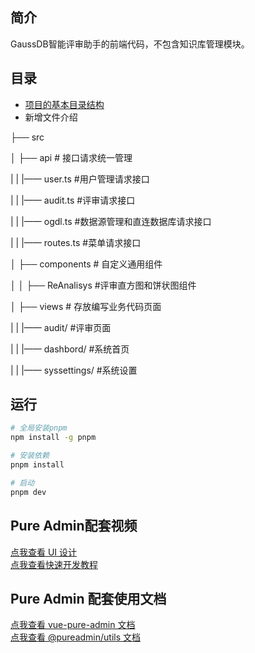 ## 简介
GaussDB智能评审助手的前端代码，不包含知识库管理模块。

## 目录
- [项目的基本目录结构](https://pure-admin.cn/pages/directory/)
- 新增文件介绍

├── src

│   ├── api  # 接口请求统一管理

|   |   |—— user.ts   #用户管理请求接口

|   |   |—— audit.ts  #评审请求接口

|   |   |—— ogdl.ts   #数据源管理和直连数据库请求接口

|   |   |—— routes.ts   #菜单请求接口

│   ├── components  # 自定义通用组件

│   │   ├── ReAnalisys  #评审直方图和饼状图组件

│   ├── views  # 存放编写业务代码页面

|   |   |—— audit/   #评审页面

|   |   |—— dashbord/   #系统首页

|   |   |—— syssettings/    #系统设置


## 运行
```bash
# 全局安装pnpm
npm install -g pnpm

# 安装依赖
pnpm install

# 启动
pnpm dev
```

## Pure Admin配套视频
[点我查看 UI 设计](https://www.bilibili.com/video/BV17g411T7rq)  
[点我查看快速开发教程](https://www.bilibili.com/video/BV1kg411v7QT)

## Pure Admin 配套使用文档
[点我查看 vue-pure-admin 文档](https://pure-admin.cn/)  
[点我查看 @pureadmin/utils 文档](https://pure-admin-utils.netlify.app)
